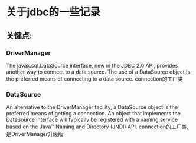 # 关于jdbc的一些记录



## 关键点:

### DriverManager
The javax.sql.DataSource interface, new in the JDBC 2.0 API, provides another way to connect to a data source.
The use of a DataSource object is the preferred means of connecting to a data source.
connection的工厂类

### DataSource
An alternative to the DriverManager facility, a DataSource object is the preferred means of getting a connection.
An object that implements the DataSource interface will typically be registered with a naming service based on the Java™ Naming and Directory (JNDI) API.
connection的工厂类,是DriverManager升级版

